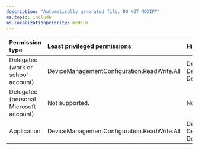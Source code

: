 ```yaml
---
description: "Automatically generated file. DO NOT MODIFY"
ms.topic: include
ms.localizationpriority: medium
---
```


|Permission type|Least privileged permissions|Higher privileged permissions|
|:---|:---|:---|
|Delegated (work or school account)|DeviceManagementConfiguration.ReadWrite.All|DeviceManagementApps.ReadWrite.All, DeviceManagementManagedDevices.ReadWrite.All, DeviceManagementServiceConfig.ReadWrite.All|
|Delegated (personal Microsoft account)|Not supported.|Not supported.|
|Application|DeviceManagementConfiguration.ReadWrite.All|DeviceManagementApps.ReadWrite.All, DeviceManagementManagedDevices.ReadWrite.All, DeviceManagementServiceConfig.ReadWrite.All|

